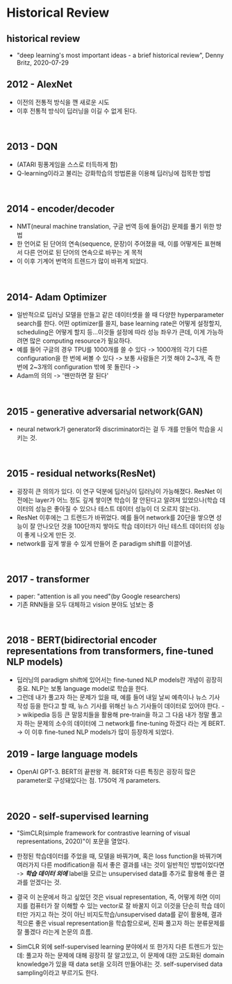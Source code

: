 # Historical Review

## historical review

- "deep learning's most important ideas - a brief historical review", Denny Britz, 2020-07-29

## 2012 - AlexNet

- 이전의 전통적 방식을 깬 새로운 시도
- 이후 전통적 방식이 딥러닝을 이길 수 없게 된다.

<br>

## 2013 - DQN

- (ATARI 핑퐁게임을 스스로 터득하게 함)
- Q-learning이라고 불리는 강화학습의 방법론을 이용해 딥러닝에 접목한 방법

<br>

## 2014 - encoder/decoder

- NMT(neural machine translation, 구글 번역 등에 들어감) 문제를 풀기 위한 방법
- 한 언어로 된 단어의 연속(sequence, 문장)이 주어졌을 때, 이를 어떻게든 표현해서 다른 언어로 된 단어의 연속으로 바꾸는 게 목적
- 이 이후 기계어 번역의 트렌드가 많이 바뀌게 되었다.

<br>

## 2014- Adam Optimizer

- 일반적으로 딥러닝 모델을 만들고 같은 데이터셋을 쓸 때 다양한 hyperparameter search를 한다. 어떤 optimizer를 쓸지, base learning rate은 어떻게 설정할지, scheduling은 어떻게 할지 등...이것들 설정에 따라 성능 좌우가 큰데, 이게 가능하려면 많은 computing resource가 필요하다.
- 예를 들어 구글의 경우 TPU를 1000개를 쓸 수 있다 -> 1000개의 각기 다른 configuration을 한 번에 써볼 수 있다 -> 보통 사람들은 기껏 해야 2~3개, 즉 한 번에 2~3개의 configuration 밖에 못 돌린다 ->
- Adam의 의의 -> '왠만하면 잘 된다'

<br>


## 2015 - generative adversarial network(GAN)

- neural network가 generator와 discriminator라는 걸 두 개를 만들어 학습을 시키는 것.


<br>

## 2015 - residual networks(ResNet)

- 굉장히 큰 의의가 있다. 이 연구 덕분에 딥러닝이 딥러닝이 가능해졌다. ResNet 이전에는 layer가 어느 정도 깊게 쌓이면 학습이 잘 안된다고 알려져 있었으나(학습 데이터의 성능은 좋아질 수 있으나 테스트 데이터 성능이 더 오르지 않는다).
- ResNet 이후에는 그 트렌드가 바뀌었다. 예를 들어 network를 20단을 쌓으면 성능이 잘 안나오던 것을 100단까지 쌓아도 학습 데이터가 아닌 테스트 데이터의 성능이 좋게 나오게 만든 것.
- network를 깊게 쌓을 수 있게 만들어 준 paradigm shift를 이끌어냄.


<br>

## 2017 - transformer

- paper: "attention is all you need"(by Google researchers)
- 기존 RNN들을 모두 대체하고 vision 분야도 넘보는 중

<br>

## 2018 - BERT(bidirectorial encoder representations from transformers, fine-tuned NLP models)

- 딥러닝의 paradigm shift에 있어서는 fine-tuned NLP models란 개념이 굉장히 중요. NLP는 보통 language model로 학습을 한다.
- 그런데 내가 풀고자 하는 문제가 있을 때, 예를 들어 내일 날씨 예측이나 뉴스 기사 작성 등을 한다고 할 때, 뉴스 기사를 위해선 뉴스 기사들이 데이터로 있어야 한다. -> wikipedia 등등 큰 말뭉치들을 활용해 pre-train을 하고 그 다음 내가 정말 풀고자 하는 문제의 소수의 데이터에 그 network를 fine-tuning 하겠다 라는 게 BERT. -> 이 이후 fine-tuned NLP models가 많이 등장하게 되었다.

## 2019 - large language models

- OpenAI GPT-3. BERT의 끝판왕 격. BERT와 다른 특징은 굉장히 많은 parameter로 구성돼있다는 점. 1750억 개 parameters.


<br>

## 2020 - self-supervised learning

- "SimCLR(simple framework for contrastive learning of visual representations, 2020)"이 포문을 열었다.
- 한정된 학습데이터를 주었을 때, 모델을 바꿔가며, 혹은 loss function을 바꿔가며 여러가지 다른 modification을 줘서 좋은 결과를 내는 것이 일반적인 방법이었다면 -> ***학습 데이터 외에*** label을 모르는 unsupervised data를 추가로 활용해 좋은 결과를 얻겠다는 것.
- 결국 이 논문에서 하고 싶었던 것은 visual representation, 즉, 어떻게 하면 이미지를 컴퓨터가 잘 이해할 수 있는 vector로 잘 바꿀지 이고 이것을 단순히 학습 데이터만 가지고 하는 것이 아닌 비지도학습/unsupervised data를 같이 활용해, 결과적으론 좋은 visual representation을 학습함으로써, 진짜 풀고자 하는 분류문제를 잘 풀겠다 라는게 논문의 흐름.

- SimCLR 외에 self-supervised learning 분야에서 또 한가지 다른 트렌드가 있는데: 풀고자 하는 문제에 대해 굉장히 잘 알고있고, 이 문제에 대한 고도화된 domain knowledge가 있을 때 data set을 오히려 만들어내는 것. self-supervised data sampling이라고 부르기도 한다.













